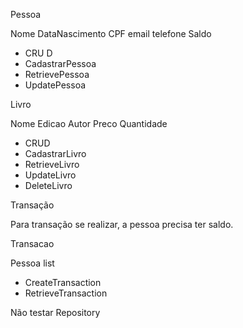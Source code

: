 Pessoa

Nome
DataNascimento
CPF
email
telefone
Saldo

- CRU D
- CadastrarPessoa
- RetrievePessoa
- UpdatePessoa

Livro

Nome
Edicao
Autor
Preco
Quantidade

- CRUD
- CadastrarLivro
- RetrieveLivro
- UpdateLivro
- DeleteLivro

Transação

Para transação se realizar, a pessoa precisa ter saldo.

Transacao

Pessoa
list<Livros>

- CreateTransaction
- RetrieveTransaction


Não testar Repository